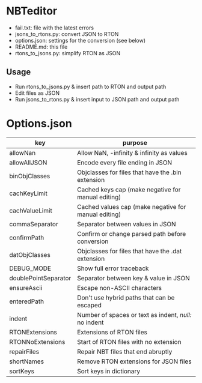 # NBTeditor
- fail.txt: file with the latest errors
- jsons_to_rtons.py: convert JSON to RTON
- options.json: settings for the conversion (see below)
- README.md: this file
- rtons_to_jsons.py: simplify RTON as JSON

## Usage
* Run rtons_to_jsons.py & insert path to RTON and output path
* Edit files as JSON
* Run jsons_to_rtons.py & insert input to JSON path and output path

# Options.json
key | purpose
--- | ---
allowNan | Allow NaN, -infinity & infinity as values
allowAllJSON | Encode every file ending in JSON
binObjClasses | Objclasses for files that have the .bin extension
cachKeyLimit | Cached keys cap (make negative for manual editing)
cachValueLimit | Cached values cap (make negative for manual editing)
commaSeparator | Separator between values in JSON
confirmPath | Confirm or change parsed path before conversion
datObjClasses | Objclasses for files that have the .dat extension
DEBUG_MODE | Show full error traceback
doublePointSeparator | Separator between key & value in JSON
ensureAscii | Escape non-ASCII characters
enteredPath | Don't use hybrid paths that can be escaped
indent | Number of spaces or text as indent, *null:* no indent
RTONExtensions | Extensions of RTON files
RTONNoExtensions | Start of RTON files with no extension
repairFiles | Repair NBT files that end abruptly
shortNames | Remove RTON extensions for JSON files
sortKeys | Sort keys in dictionary